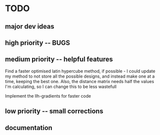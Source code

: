 # TODO

## major dev ideas

## high priority -- BUGS

## medium priority -- helpful features
Find a faster optimised latin hypercube method, if possible - I could update my method to not store all the possible designs, and instead make one at a time, keeping the best one. Also, the distance matrix needs half the values I'm calculating, so I can change this to be less wastefull

Implement the llh-gradients for faster code

## low priority -- small corrections

## documentation
